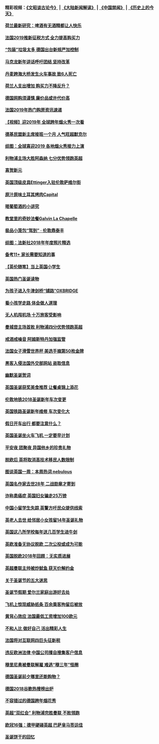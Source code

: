 #### 精彩视频：[《文昭谈古论今》](https://github.com/gfw-breaker/wenzhao/blob/master/README.md?t=01030931) | [《大陆新闻解读》](https://github.com/gfw-breaker/ntdtv-comedy/blob/master/README.md?t=01030931) | [《中国禁闻》](https://github.com/gfw-breaker/ntdtv-news/blob/master/README.md?t=01030931) | [《历史上的今天》](https://github.com/gfw-breaker/today-in-history/blob/master/README.md?t=01030931) 

#### [荷兰最新研究：啤酒有无酒精都让人快乐](../pages/nsc974/n10950834.md?t=01030931) 

#### [法国2019推新征税方式 全力提高购买力](../pages/nsc974/n10946987.md?t=01030931) 

#### [“包装”垃圾太多 德国出台新规严加控制](../pages/nsc974/n10948358.md?t=01030931) 

#### [马克龙新年讲话呼吁团结 坚持改革](../pages/nsc974/n10947012.md?t=01030931) 

#### [丹麦跨海大桥发生火车事故 致6人死亡](../pages/nsc974/n10948353.md?t=01030931) 

#### [荷兰人支出增加 购买力不降反升？](../pages/nsc974/n10948390.md?t=01030931) 

#### [德国网购须谨慎 廉价品或许代价高](../pages/nsc974/n10948233.md?t=01030931) 

#### [法国2019年热门购房资讯速递](../pages/nsc974/n10947033.md?t=01030931) 

#### [【视频】迎2019年 全球跨年烟火秀一次看](../pages/nsc974/n10946627.md?t=01030931) 

#### [德基民盟新主席接班一个月 人气旺超默克尔](../pages/nsc974/n10946634.md?t=01030931) 

#### [组图：全球喜迎2019 各地烟火秀接力上演](../pages/nsc974/n10945584.md?t=01030931) 

#### [利物浦主场大胜阿森纳 七分优势领跑英超](../pages/nsc974/n10945421.md?t=01030931) 

#### [喜贺新元](../pages/nsc974/n10936605.md?t=01030931) 

#### [英国顶级皮具Ettinger入驻伦敦萨维尔街](../pages/nsc974/n10936595.md?t=01030931) 

#### [原汁原味土耳其烤肉Capital](../pages/nsc974/n10936573.md?t=01030931) 

#### [喝葡萄酒的小讲究](../pages/nsc974/n10936535.md?t=01030931) 

#### [教堂里的奇妙法餐Galvin La Chapelle](../pages/nsc974/n10935913.md?t=01030931) 

#### [极品小笼包“驾到” · 伦敦鼎泰丰](../pages/nsc974/n10935791.md?t=01030931) 

#### [组图：法新社2018年年度照片精选](../pages/nsc974/n10935213.md?t=01030931) 

#### [备考11+ 家长需要知道的事](../pages/nsc974/n10934312.md?t=01030931) 

#### [【英伦随笔】当上英国小学生](../pages/nsc974/n10934305.md?t=01030931) 

#### [英国热门圣诞读物](../pages/nsc974/n10934285.md?t=01030931) 

#### [为孩子进入牛津剑桥“铺路”OXBRIDGE](../pages/nsc974/n10934233.md?t=01030931) 

#### [看小孩学走路 体会做人道理](../pages/nsc974/n10934169.md?t=01030931) 

#### [无人机闯机场  十万旅客受影响](../pages/nsc974/n10934028.md?t=01030931) 

#### [曼城尝主场首败 利物浦四分优势领跑英超](../pages/nsc974/n10932818.md?t=01030931) 

#### [戒酒戒噪音 阿姆斯特丹加强监管](../pages/nsc974/n10928070.md?t=01030931) 

#### [法国女子滑雪世界杯 美选手摘第50枚金牌](../pages/nsc974/n10927351.md?t=01030931) 

#### [黑客入侵法国外交部网站 盗取信息](../pages/nsc974/n10927269.md?t=01030931) 

#### [幽默圣诞贺词](../pages/nsc974/n10926672.md?t=01030931) 

#### [英国圣诞获奖美食推荐 让餐桌锦上添花](../pages/nsc974/n10926641.md?t=01030931) 

#### [伦敦地铁2018圣诞新年车次变更](../pages/nsc974/n10926629.md?t=01030931) 

#### [英国铁路圣诞新年维修 车次变化大](../pages/nsc974/n10926618.md?t=01030931) 

#### [假日开车出行 都要注意什么？](../pages/nsc974/n10926610.md?t=01030931) 

#### [英国圣诞坐火车飞机 一定要早计划](../pages/nsc974/n10926599.md?t=01030931) 

#### [平安夜 团聚夜 异国他乡的珍贵礼物](../pages/nsc974/n10925634.md?t=01030931) 

#### [脱欧后 英将取消高技术移民人数限制](../pages/nsc974/n10924981.md?t=01030931) 

#### [图说英国一周：本周热词 nebulous](../pages/nsc974/n10925020.md?t=01030931) 

#### [英国名作家去世28年 二战勋章才寄到](../pages/nsc974/n10925014.md?t=01030931) 

#### [诈称患癌症 英国妇女骗走25万镑](../pages/nsc974/n10925008.md?t=01030931) 

#### [中国小留学生失踪  英警方吁民众提供线索](../pages/nsc974/n10925001.md?t=01030931) 

#### [英老人去世 给邻居小女孩留14年圣诞礼物](../pages/nsc974/n10924997.md?t=01030931) 

#### [英国这八所学校每年送几百学生进牛剑](../pages/nsc974/n10924990.md?t=01030931) 

#### [英欧准备无协议脱欧 二次公投或成为可能](../pages/nsc974/n10923373.md?t=01030931) 

#### [英国脱欧2018年回顾：无实质进展](../pages/nsc974/n10923355.md?t=01030931) 

#### [英超曼联主帅被炒鱿鱼 获天价解约金](../pages/nsc974/n10922656.md?t=01030931) 

#### [关于圣诞节的五大迷思](../pages/nsc974/n10919864.md?t=01030931) 

#### [圣诞节假期 爱尔兰家庭出游好去处](../pages/nsc974/n10919966.md?t=01030931) 

#### [飞机上惊现威胁纸条 百余乘客拘留后被放](../pages/nsc974/n10920081.md?t=01030931) 

#### [黄背心效应 法国最低工资增加100欧元](../pages/nsc974/n10919737.md?t=01030931) 

#### [不和人比 做好自己 活出精彩人生](../pages/nsc974/n10920053.md?t=01030931) 

#### [法国将对互联网四巨头征新税](../pages/nsc974/n10919837.md?t=01030931) 

#### [违反欧洲法律 中国公司擅自搜集客户信息](../pages/nsc974/n10918199.md?t=01030931) 

#### [穆里尼奥被曼联解雇 难逃“穆三年”怪圈](../pages/nsc974/n10919101.md?t=01030931) 

#### [德国圣诞前夕哪里还能购物？](../pages/nsc974/n10918186.md?t=01030931) 

#### [德国2018谷歌热搜榜出炉](../pages/nsc974/n10918077.md?t=01030931) 

#### [不容错过的德国跨年烟花秀](../pages/nsc974/n10917989.md?t=01030931) 

#### [英超“双红会” 利物浦完胜曼联 不败领跑](../pages/nsc974/n10917557.md?t=01030931) 

#### [欧冠16强：德甲硬碰英超 巴萨皇马签运佳](../pages/nsc974/n10917207.md?t=01030931) 

#### [圣诞饼干的回忆](../pages/nsc974/n10916160.md?t=01030931) 

